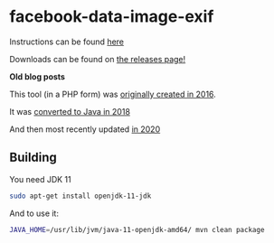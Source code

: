 # facebook-data-image-exif

Instructions can be found [here](https://addshore.com/2020/04/add-exif-data-back-to-facebook-images-0-10/)

Downloads can be found on [the releases page!](https://github.com/addshore/facebook-data-image-exif/releases)

**Old blog posts**

This tool (in a PHP form) was [originally created in 2016](https://addshore.com/2016/09/add-exif-data-back-to-facebook-images/).

It was [converted to Java in 2018](https://addshore.com/2019/02/add-exif-data-back-to-facebook-images-0-1/)

And then most recently updated [in 2020](https://addshore.com/2020/04/add-exif-data-back-to-facebook-images-0-10/)

## Building

You need JDK 11

```sh
sudo apt-get install openjdk-11-jdk
```

And to use it:

```sh
JAVA_HOME=/usr/lib/jvm/java-11-openjdk-amd64/ mvn clean package
```
